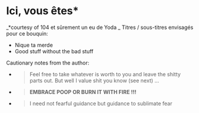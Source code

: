 # Ici, vous êtes*

_*courtesy of 104 et sûrement un eu de Yoda
_
Titres / sous-titres envisagés pour ce bouquin:
- Nique ta merde
- Good stuff without the bad stuff

Cautionary notes from the author:

- > Feel free to take whatever is worth to you and leave the shitty parts out. 
  But well I value shit you know (see next) ...
- > **EMBRACE POOP OR BURN IT WITH FIRE !!!**
- > I need not fearful guidance but guidance to sublimate fear

